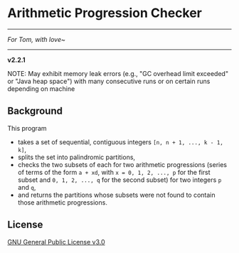 # Arithmetic Progression Checker
***
*For Tom, with love~*
***

**v2.2.1**

NOTE: May exhibit memory leak errors (e.g., "GC overhead limit exceeded" or "Java heap space") with many consecutive runs or on certain runs depending on machine

## Background
This program

- takes a set of sequential, contiguous integers `[n, n + 1, ..., k - 1, k]`,
- splits the set into palindromic partitions,
- checks the two subsets of each for two arithmetic progressions (series of terms of the form `a + xd`, with `x =
0, 1, 2, ..., p` for the first subset and `0, 1, 2, ..., q` for the second subset) for two integers `p` and `q`,
- and returns the partitions whose subsets were not found to contain those arithmetic progressions.

## License

[GNU General Public License v3.0](https://www.gnu.org/licenses/gpl-3.0.html)